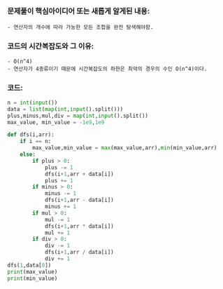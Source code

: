 ### 문제풀이 핵심아이디어 또는 새롭게 알게된 내용: 
    - 연산자의 개수에 따라 가능한 모든 조합을 완전 탐색해야함.
    
### 코드의 시간복잡도와 그 이유:
    - O(n^4)
    - 연산자가 4종류이기 때문에 시간복잡도의 하한은 최악의 경우의 수인 O(n^4)이다.


### 코드:
```python
n = int(input())
data = list(map(int,input().split()))
plus,minus,mul,div = map(int,input().split())
max_value, min_value = -1e9,1e9

def dfs(i,arr):
    if i == n:
        max_value,min_value = max(max_value,arr),min(min_value,arr)
    else:
        if plus > 0:
            plus -= 1
            dfs(i+1,arr + data[i])
            plus += 1
        if minus > 0:
            minus -= 1
            dfs(i+1,arr - data[i])
            minus += 1
        if mul > 0:
            mul -= 1
            dfs(i+1,arr * data[i])
            mul += 1
        if div > 0:
            div -= 1
            dfs(i+1,arr / data[i])
            div += 1
dfs(1,data[0])
print(max_value)
print(min_value)
```
